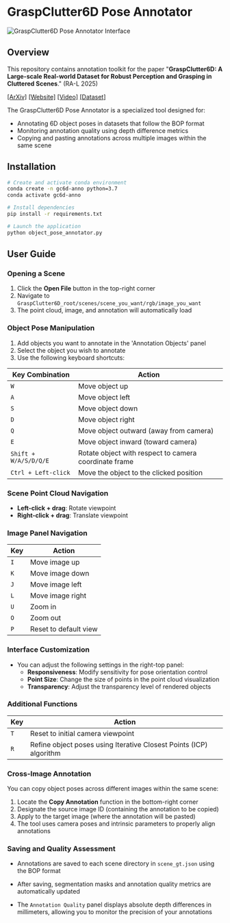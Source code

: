 # GraspClutter6D Pose Annotator

![GraspClutter6D Pose Annotator Interface](./example.gif)

## Overview

This repository contains annotation toolkit for the paper "**GraspClutter6D: A Large-scale Real-world Dataset for Robust Perception and Grasping in Cluttered Scenes**." (RA-L 2025)

[[ArXiv]](https://arxiv.org/abs/2504.06866) [[Website]](https://sites.google.com/view/graspclutter6d) [[Video]](https://youtu.be/NkKkfVS5wZ4) [[Dataset]](https://huggingface.co/datasets/GraspClutter6D/GraspClutter6D)

The GraspClutter6D Pose Annotator is a specialized tool designed for:
- Annotating 6D object poses in datasets that follow the BOP format
- Monitoring annotation quality using depth difference metrics
- Copying and pasting annotations across multiple images within the same scene


## Installation

```bash
# Create and activate conda environment
conda create -n gc6d-anno python=3.7
conda activate gc6d-anno

# Install dependencies
pip install -r requirements.txt

# Launch the application
python object_pose_annotator.py
```

## User Guide

### Opening a Scene
1. Click the **Open File** button in the top-right corner
2. Navigate to `GraspClutter6D_root/scenes/scene_you_want/rgb/image_you_want`
3. The point cloud, image, and annotation will automatically load

### Object Pose Manipulation
1. Add objects you want to annotate in the 'Annotation Objects' panel
2. Select the object you wish to annotate
3. Use the following keyboard shortcuts:

| Key Combination | Action |
|----------------|--------|
| `W` | Move object up |
| `A` | Move object left |
| `S` | Move object down |
| `D` | Move object right |
| `Q` | Move object outward (away from camera) |
| `E` | Move object inward (toward camera) |
| `Shift + W/A/S/D/Q/E` | Rotate object with respect to camera coordinate frame |
| `Ctrl + Left-click` | Move the object to the clicked position |

### Scene Point Cloud Navigation
- **Left-click + drag**: Rotate viewpoint
- **Right-click + drag**: Translate viewpoint

### Image Panel Navigation
| Key | Action |
|-----|--------|
| `I` | Move image up |
| `K` | Move image down |
| `J` | Move image left |
| `L` | Move image right |
| `U` | Zoom in |
| `O` | Zoom out |
| `P` | Reset to default view |

### Interface Customization
- You can adjust the following settings in the right-top panel:
  - **Responsiveness**: Modify sensitivity for pose orientation control
  - **Point Size**: Change the size of points in the point cloud visualization
  - **Transparency**: Adjust the transparency level of rendered objects


### Additional Functions
| Key | Action |
|-----|--------|
| `T` | Reset to initial camera viewpoint |
| `R` | Refine object poses using Iterative Closest Points (ICP) algorithm |

### Cross-Image Annotation
You can copy object poses across different images within the same scene:
1. Locate the **Copy Annotation** function in the bottom-right corner
2. Designate the source image ID (containing the annotation to be copied)
3. Apply to the target image (where the annotation will be pasted)
4. The tool uses camera poses and intrinsic parameters to properly align annotations

### Saving and Quality Assessment
- Annotations are saved to each scene directory in `scene_gt.json` using the BOP format
- After saving, segmentation masks and annotation quality metrics are automatically updated

- The `Annotation Quality` panel displays absolute depth differences in millimeters, allowing you to monitor the precision of your annotations

